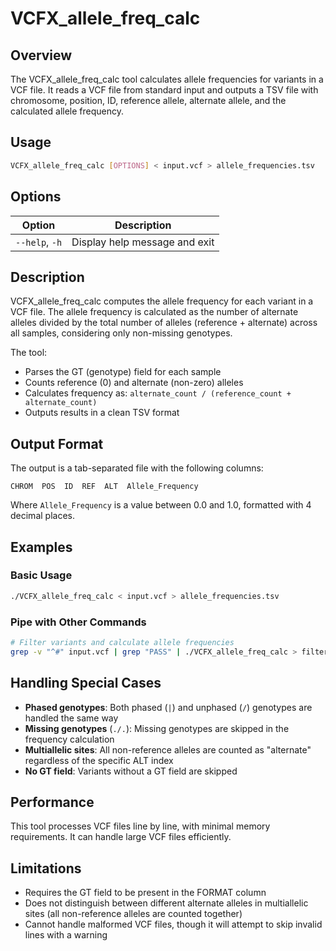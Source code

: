 # VCFX_allele_freq_calc

## Overview

The VCFX_allele_freq_calc tool calculates allele frequencies for variants in a VCF file. It reads a VCF file from standard input and outputs a TSV file with chromosome, position, ID, reference allele, alternate allele, and the calculated allele frequency.

## Usage

```bash
VCFX_allele_freq_calc [OPTIONS] < input.vcf > allele_frequencies.tsv
```

## Options

| Option      | Description                                |
|-------------|--------------------------------------------|
| `--help`, `-h` | Display help message and exit              |

## Description

VCFX_allele_freq_calc computes the allele frequency for each variant in a VCF file. The allele frequency is calculated as the number of alternate alleles divided by the total number of alleles (reference + alternate) across all samples, considering only non-missing genotypes.

The tool:
- Parses the GT (genotype) field for each sample
- Counts reference (0) and alternate (non-zero) alleles
- Calculates frequency as: `alternate_count / (reference_count + alternate_count)`
- Outputs results in a clean TSV format

## Output Format

The output is a tab-separated file with the following columns:

```
CHROM  POS  ID  REF  ALT  Allele_Frequency
```

Where `Allele_Frequency` is a value between 0.0 and 1.0, formatted with 4 decimal places.

## Examples

### Basic Usage

```bash
./VCFX_allele_freq_calc < input.vcf > allele_frequencies.tsv
```

### Pipe with Other Commands

```bash
# Filter variants and calculate allele frequencies
grep -v "^#" input.vcf | grep "PASS" | ./VCFX_allele_freq_calc > filtered_allele_frequencies.tsv
```

## Handling Special Cases

- **Phased genotypes**: Both phased (`|`) and unphased (`/`) genotypes are handled the same way
- **Missing genotypes** (`./.`): Missing genotypes are skipped in the frequency calculation
- **Multiallelic sites**: All non-reference alleles are counted as "alternate" regardless of the specific ALT index
- **No GT field**: Variants without a GT field are skipped

## Performance

This tool processes VCF files line by line, with minimal memory requirements. It can handle large VCF files efficiently.

## Limitations

- Requires the GT field to be present in the FORMAT column
- Does not distinguish between different alternate alleles in multiallelic sites (all non-reference alleles are counted together)
- Cannot handle malformed VCF files, though it will attempt to skip invalid lines with a warning 